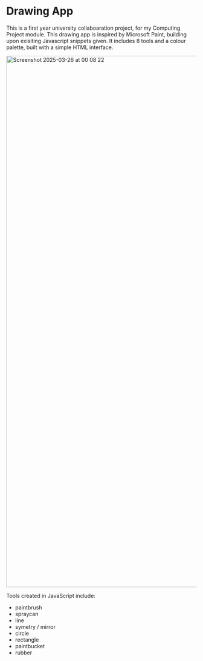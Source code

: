 # Drawing App

This is a first year university collaboaration project, for my Computing Project module. 
This drawing app is inspired by Microsoft Paint, building upon exisiting Javascript snippets given. It includes 8 tools and a colour palette, built with a simple HTML interface. 

<img width="1402" alt="Screenshot 2025-03-26 at 00 08 22" src="https://github.com/user-attachments/assets/b36c4af7-5fd1-4b4a-a18a-3496367c0822" /></br>

Tools created in JavaScript include:
- paintbrush </br>
- spraycan </br>
- line </br>
- symetry / mirror </br>
- circle </br>
- rectangle </br>
- paintbucket </br>
- rubber </br>

